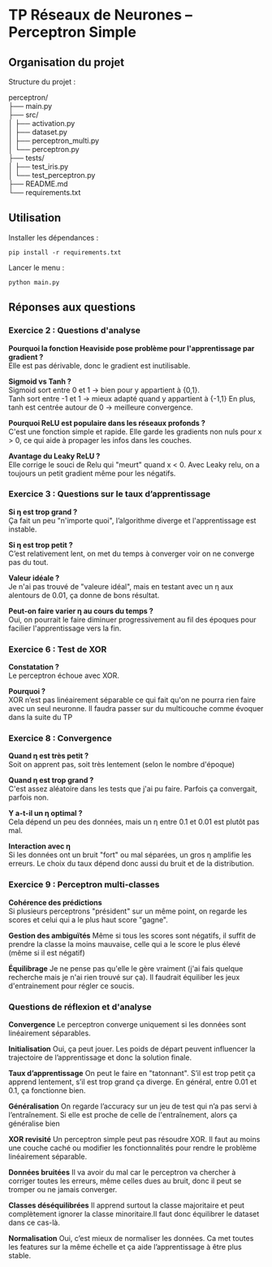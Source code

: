 # TP Réseaux de Neurones – Perceptron Simple

## Organisation du projet

Structure du projet :

perceptron/ \
├── main.py \
├── src/ \
│ ├── activation.py \
│ ├── dataset.py \
│ ├── perceptron_multi.py \
│ └── perceptron.py \
├── tests/ \
│ ├── test_iris.py \
│ └── test_perceptron.py \
├── README.md \
└── requirements.txt


## Utilisation

Installer les dépendances : 

```
pip install -r requirements.txt
```

Lancer le menu :

```
python main.py
```

## Réponses aux questions

### Exercice 2 : Questions d'analyse

**Pourquoi la fonction Heaviside pose problème pour l'apprentissage par gradient ?**  
Elle est pas dérivable, donc le gradient est inutilisable.

**Sigmoid vs Tanh ?**  
Sigmoid sort entre 0 et 1 -> bien pour y appartient à {0,1}.  
Tanh sort entre -1 et 1 -> mieux adapté quand y appartient à {-1,1}
En plus, tanh est centrée autour de 0 -> meilleure convergence.

**Pourquoi ReLU est populaire dans les réseaux profonds ?**  
C'est une fonction simple et rapide. Elle garde les gradients non nuls pour x > 0, ce qui aide à propager les infos dans les couches.

**Avantage du Leaky ReLU ?**  
Elle corrige le souci de Relu qui "meurt" quand x < 0. Avec Leaky relu, on a toujours un petit gradient même pour les négatifs.

### Exercice 3 : Questions sur le taux d’apprentissage

**Si η est trop grand ?**  
Ça fait un peu "n'importe quoi", l’algorithme diverge et l'apprentissage est instable.

**Si η est trop petit ?**  
C’est relativement lent, on met du temps à converger voir on ne converge pas du tout.

**Valeur idéale ?**  
Je n'ai pas trouvé de "valeure idéal", mais en testant avec un η aux alentours de 0.01, ça donne de bons résultat.

**Peut-on faire varier η au cours du temps ?**  
Oui, on pourrait le faire diminuer progressivement au fil des époques pour facilier l'apprentissage vers la fin.


### Exercice 6 : Test de XOR

**Constatation ?**  
Le perceptron échoue avec XOR.

**Pourquoi ?**  
XOR n’est pas linéairement séparable ce qui fait qu'on ne pourra rien faire avec un seul neuronne. Il faudra passer sur du multicouche comme évoquer dans la suite du TP  

### Exercice 8 : Convergence

**Quand η est très petit ?**  
Soit on apprent pas, soit très lentement (selon le nombre d'époque)

**Quand η est trop grand ?**  
C'est assez aléatoire dans les tests que j'ai pu faire. Parfois ça convergait, parfois non.

**Y a-t-il un η optimal ?**  
Cela dépend un peu des données, mais un η entre 0.1 et 0.01 est plutôt pas mal.

**Interaction avec η**  
Si les données ont un bruit "fort" ou mal séparées, un gros η amplifie les erreurs. Le choix du taux dépend donc aussi du bruit et de la distribution.

### Exercice 9 : Perceptron multi-classes

**Cohérence des prédictions**  
Si plusieurs perceptrons "président" sur un même point, on regarde les scores et celui qui a le plus haut score "gagne".

**Gestion des ambiguïtés** 
Même si tous les scores sont négatifs, il suffit de prendre la classe la moins mauvaise, celle qui a le score le plus élevé (même si il est négatif)

**Équilibrage** 
Je ne pense pas qu'elle le gère vraiment (j'ai fais quelque recherche mais je n'ai rien trouvé sur ça). Il faudrait équiliber les jeux d'entrainement pour régler ce soucis.



### Questions de réflexion et d'analyse

**Convergence**
Le perceptron converge uniquement si les données sont linéairement séparables.

**Initialisation**
Oui, ça peut jouer. Les poids de départ peuvent influencer la trajectoire de l’apprentissage et donc la solution finale.

**Taux d’apprentissage**
On peut le faire en "tatonnant". S’il est trop petit ça apprend lentement, s’il est trop grand ça diverge. En général, entre 0.01 et 0.1, ça fonctionne bien.

**Généralisation**
On regarde l’accuracy sur un jeu de test qui n’a pas servi à l’entraînement. Si elle est proche de celle de l'entraînement, alors ça généralise bien

**XOR revisité**
Un perceptron simple peut pas résoudre XOR. Il faut au moins une couche caché ou modifier les fonctionnalités pour rendre le problème linéairement séparable.

**Données bruitées**
Il va avoir du mal car le perceptron va chercher à corriger toutes les erreurs, même celles dues au bruit, donc il peut se tromper ou ne jamais converger.

**Classes déséquilibrées**
Il apprend surtout la classe majoritaire et peut complètement ignorer la classe minoritaire.Il faut donc équilibrer le dataset dans ce cas-là.

**Normalisation**
Oui, c’est mieux de normaliser les données. Ca met toutes les features sur la même échelle et ça aide l’apprentissage à être plus stable.